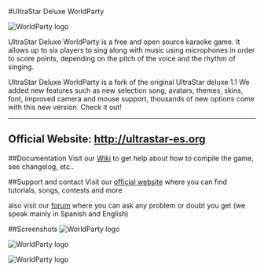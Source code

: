 #UltraStar Deluxe WorldParty

![WorldParty logo](https://github.com/Daniel20Ultrastar-es/usdxworldparty/blob/master/promo/Worldparty%20logo.png)

UltraStar Deluxe WorldParty is a free and open source karaoke game.  It allows
up to six players to sing along with music using microphones in order to
score points, depending on the pitch of the voice and the rhythm of
singing.

UltraStar Deluxe WorldParty is a fork of the original UltraStar deluxe 1.1
We added new features such as new selection song, avatars, themes, 
skins, font, improved camera and mouse support, thousands of new options 
come with this new version. Check it out!

----------------- 
Official Website:  http://ultrastar-es.org 
-----------------

##Documentation
Visit our [Wiki](https://github.com/Daniel20Ultrastar-es/WorldParty-testing/wiki) to get help about how to compile the game, see changelog, etc..

##Support and contact
Visit our [official website](http://ultrastar-es.org) where you can find tutorials, songs, contests and more

also visit our [forum](http://ultrastar-es.org/foro) where you can ask any problem or doubt you get (we speak mainly in Spanish and English) 

##Screenshots
![WorldParty logo](https://github.com/Daniel20Ultrastar-es/usdxworldparty/blob/master/promo/promocion1.gif)

![WorldParty logo](https://github.com/Daniel20Ultrastar-es/usdxworldparty/blob/master/promo/promocion2.gif)

![WorldParty logo](https://github.com/Daniel20Ultrastar-es/usdxworldparty/blob/master/promo/promocion3.gif)
